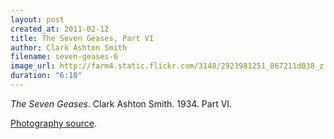 ```yaml
---
layout: post
created_at: 2011-02-12
title: The Seven Geases, Part VI
author: Clark Ashton Smith
filename: seven-geases-6
image_url: http://farm4.static.flickr.com/3148/2923981251_867211d038_z.jpg
duration: "6:10"
---
```


_The Seven Geases_.  Clark Ashton Smith.  1934.  Part VI.

[Photography source](http://www.flickr.com/photos/sonicsquirtgun/2923981251/).
